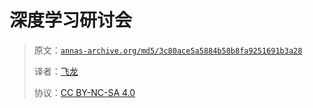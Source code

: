 # 深度学习研讨会

> 原文：[`annas-archive.org/md5/3c80ace5a5884b58b8fa9251691b3a28`](https://annas-archive.org/md5/3c80ace5a5884b58b8fa9251691b3a28)
> 
> 译者：[飞龙](https://github.com/wizardforcel)
> 
> 协议：[CC BY-NC-SA 4.0](http://creativecommons.org/licenses/by-nc-sa/4.0/)